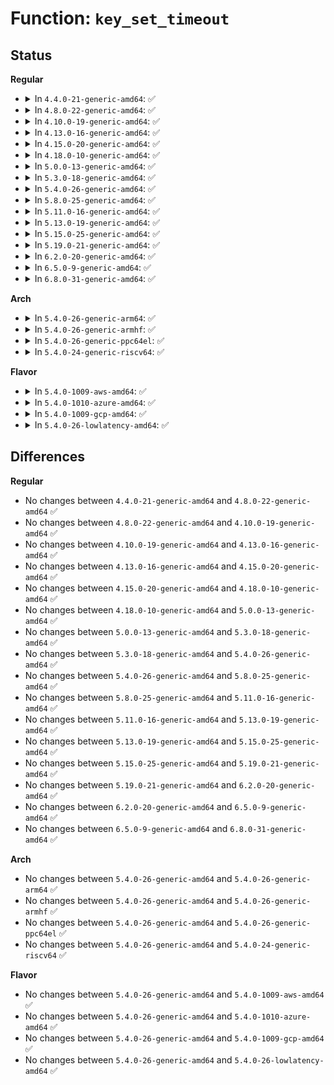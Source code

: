 # Function: <code>key_set_timeout</code>

## Status
<b>Regular</b>
<ul>
<li>
<details>
<summary>In <code>4.4.0-21-generic-amd64</code>: ✅</summary>

```c
void key_set_timeout(struct key * key, unsigned int timeout)
```

```json
{
  "name": "key_set_timeout",
  "collision_type": "Unique Global",
  "inline_type": "No",
  "funcs": [
    {
      "addr": 18446744071582184608,
      "name": "key_set_timeout",
      "external": true,
      "loc": "security/keys/key.c:679",
      "file": "security/keys/key.c",
      "inline": "seen, unknown",
      "caller_inline": [],
      "caller_func": [
        "security/keys/keyctl.c:keyctl_set_timeout",
        "security/keys/persistent.c:keyctl_get_persistent"
      ]
    }
  ],
  "symbols": [
    {
      "addr": 18446744071582184608,
      "name": "key_set_timeout",
      "section": ".text",
      "bind": "STB_GLOBAL",
      "size": 78
    }
  ]
}
```
</details>
</li>
<li>
<details>
<summary>In <code>4.8.0-22-generic-amd64</code>: ✅</summary>

```c
void key_set_timeout(struct key * key, unsigned int timeout)
```

```json
{
  "name": "key_set_timeout",
  "collision_type": "Unique Global",
  "inline_type": "No",
  "funcs": [
    {
      "addr": 18446744071582400928,
      "name": "key_set_timeout",
      "external": true,
      "loc": "security/keys/key.c:698",
      "file": "security/keys/key.c",
      "inline": "seen, unknown",
      "caller_inline": [],
      "caller_func": [
        "security/keys/keyctl.c:keyctl_set_timeout",
        "security/keys/persistent.c:keyctl_get_persistent"
      ]
    }
  ],
  "symbols": [
    {
      "addr": 18446744071582400928,
      "name": "key_set_timeout",
      "section": ".text",
      "bind": "STB_GLOBAL",
      "size": 80
    }
  ]
}
```
</details>
</li>
<li>
<details>
<summary>In <code>4.10.0-19-generic-amd64</code>: ✅</summary>

```c
void key_set_timeout(struct key * key, unsigned int timeout)
```

```json
{
  "name": "key_set_timeout",
  "collision_type": "Unique Global",
  "inline_type": "No",
  "funcs": [
    {
      "addr": 18446744071582493120,
      "name": "key_set_timeout",
      "external": true,
      "loc": "security/keys/key.c:698",
      "file": "security/keys/key.c",
      "inline": "seen, unknown",
      "caller_inline": [],
      "caller_func": [
        "security/keys/keyctl.c:keyctl_set_timeout",
        "security/keys/persistent.c:keyctl_get_persistent"
      ]
    }
  ],
  "symbols": [
    {
      "addr": 18446744071582493120,
      "name": "key_set_timeout",
      "section": ".text",
      "bind": "STB_GLOBAL",
      "size": 80
    }
  ]
}
```
</details>
</li>
<li>
<details>
<summary>In <code>4.13.0-16-generic-amd64</code>: ✅</summary>

```c
void key_set_timeout(struct key * key, unsigned int timeout)
```

```json
{
  "name": "key_set_timeout",
  "collision_type": "Unique Global",
  "inline_type": "No",
  "funcs": [
    {
      "addr": 18446744071582574000,
      "name": "key_set_timeout",
      "external": true,
      "loc": "security/keys/key.c:700",
      "file": "security/keys/key.c",
      "inline": "seen, unknown",
      "caller_inline": [],
      "caller_func": [
        "security/keys/keyctl.c:keyctl_set_timeout",
        "security/keys/persistent.c:keyctl_get_persistent"
      ]
    }
  ],
  "symbols": [
    {
      "addr": 18446744071582574000,
      "name": "key_set_timeout",
      "section": ".text",
      "bind": "STB_GLOBAL",
      "size": 84
    }
  ]
}
```
</details>
</li>
<li>
<details>
<summary>In <code>4.15.0-20-generic-amd64</code>: ✅</summary>

```c
void key_set_timeout(struct key * key, unsigned int timeout)
```

```json
{
  "name": "key_set_timeout",
  "collision_type": "Unique Global",
  "inline_type": "No",
  "funcs": [
    {
      "addr": 18446744071582726752,
      "name": "key_set_timeout",
      "external": true,
      "loc": "security/keys/key.c:709",
      "file": "security/keys/key.c",
      "inline": "seen, unknown",
      "caller_inline": [],
      "caller_func": [
        "security/keys/keyctl.c:keyctl_set_timeout",
        "security/keys/persistent.c:keyctl_get_persistent"
      ]
    }
  ],
  "symbols": [
    {
      "addr": 18446744071582726752,
      "name": "key_set_timeout",
      "section": ".text",
      "bind": "STB_GLOBAL",
      "size": 80
    }
  ]
}
```
</details>
</li>
<li>
<details>
<summary>In <code>4.18.0-10-generic-amd64</code>: ✅</summary>

```c
void key_set_timeout(struct key * key, unsigned int timeout)
```

```json
{
  "name": "key_set_timeout",
  "collision_type": "Unique Global",
  "inline_type": "No",
  "funcs": [
    {
      "addr": 18446744071582925072,
      "name": "key_set_timeout",
      "external": true,
      "loc": "security/keys/key.c:709",
      "file": "security/keys/key.c",
      "inline": "seen, unknown",
      "caller_inline": [],
      "caller_func": [
        "security/keys/keyctl.c:keyctl_set_timeout",
        "security/keys/persistent.c:keyctl_get_persistent"
      ]
    }
  ],
  "symbols": [
    {
      "addr": 18446744071582925072,
      "name": "key_set_timeout",
      "section": ".text",
      "bind": "STB_GLOBAL",
      "size": 86
    }
  ]
}
```
</details>
</li>
<li>
<details>
<summary>In <code>5.0.0-13-generic-amd64</code>: ✅</summary>

```c
void key_set_timeout(struct key * key, unsigned int timeout)
```

```json
{
  "name": "key_set_timeout",
  "collision_type": "Unique Global",
  "inline_type": "No",
  "funcs": [
    {
      "addr": 18446744071583033600,
      "name": "key_set_timeout",
      "external": true,
      "loc": "security/keys/key.c:710",
      "file": "security/keys/key.c",
      "inline": "seen, unknown",
      "caller_inline": [],
      "caller_func": [
        "security/keys/keyctl.c:keyctl_set_timeout",
        "security/keys/persistent.c:keyctl_get_persistent"
      ]
    }
  ],
  "symbols": [
    {
      "addr": 18446744071583033600,
      "name": "key_set_timeout",
      "section": ".text",
      "bind": "STB_GLOBAL",
      "size": 86
    }
  ]
}
```
</details>
</li>
<li>
<details>
<summary>In <code>5.3.0-18-generic-amd64</code>: ✅</summary>

```c
void key_set_timeout(struct key * key, unsigned int timeout)
```

```json
{
  "name": "key_set_timeout",
  "collision_type": "Unique Global",
  "inline_type": "No",
  "funcs": [
    {
      "addr": 18446744071583215440,
      "name": "key_set_timeout",
      "external": true,
      "loc": "security/keys/key.c:717",
      "file": "security/keys/key.c",
      "inline": "seen, unknown",
      "caller_inline": [],
      "caller_func": [
        "security/keys/keyctl.c:keyctl_set_timeout",
        "security/keys/persistent.c:keyctl_get_persistent"
      ]
    }
  ],
  "symbols": [
    {
      "addr": 18446744071583215440,
      "name": "key_set_timeout",
      "section": ".text",
      "bind": "STB_GLOBAL",
      "size": 82
    }
  ]
}
```
</details>
</li>
<li>
<details>
<summary>In <code>5.4.0-26-generic-amd64</code>: ✅</summary>

```c
void key_set_timeout(struct key * key, unsigned int timeout)
```

```json
{
  "name": "key_set_timeout",
  "collision_type": "Unique Global",
  "inline_type": "No",
  "funcs": [
    {
      "addr": 18446744071583321248,
      "name": "key_set_timeout",
      "external": true,
      "loc": "security/keys/key.c:717",
      "file": "security/keys/key.c",
      "inline": "seen, unknown",
      "caller_inline": [],
      "caller_func": [
        "security/keys/keyctl.c:keyctl_set_timeout",
        "security/keys/persistent.c:keyctl_get_persistent"
      ]
    }
  ],
  "symbols": [
    {
      "addr": 18446744071583321248,
      "name": "key_set_timeout",
      "section": ".text",
      "bind": "STB_GLOBAL",
      "size": 82
    }
  ]
}
```
</details>
</li>
<li>
<details>
<summary>In <code>5.8.0-25-generic-amd64</code>: ✅</summary>

```c
void key_set_timeout(struct key * key, unsigned int timeout)
```

```json
{
  "name": "key_set_timeout",
  "collision_type": "Unique Global",
  "inline_type": "No",
  "funcs": [
    {
      "addr": 18446744071583653200,
      "name": "key_set_timeout",
      "external": true,
      "loc": "security/keys/key.c:720",
      "file": "security/keys/key.c",
      "inline": "seen, unknown",
      "caller_inline": [],
      "caller_func": [
        "security/keys/keyctl.c:keyctl_set_timeout",
        "security/keys/persistent.c:key_get_persistent"
      ]
    }
  ],
  "symbols": [
    {
      "addr": 18446744071583653200,
      "name": "key_set_timeout",
      "section": ".text",
      "bind": "STB_GLOBAL",
      "size": 82
    }
  ]
}
```
</details>
</li>
<li>
<details>
<summary>In <code>5.11.0-16-generic-amd64</code>: ✅</summary>

```c
void key_set_timeout(struct key * key, unsigned int timeout)
```

```json
{
  "name": "key_set_timeout",
  "collision_type": "Unique Global",
  "inline_type": "No",
  "funcs": [
    {
      "addr": 18446744071583774640,
      "name": "key_set_timeout",
      "external": true,
      "loc": "security/keys/key.c:723",
      "file": "security/keys/key.c",
      "inline": "seen, unknown",
      "caller_inline": [],
      "caller_func": [
        "security/keys/keyctl.c:keyctl_set_timeout",
        "security/keys/persistent.c:key_get_persistent"
      ]
    }
  ],
  "symbols": [
    {
      "addr": 18446744071583774640,
      "name": "key_set_timeout",
      "section": ".text",
      "bind": "STB_GLOBAL",
      "size": 82
    }
  ]
}
```
</details>
</li>
<li>
<details>
<summary>In <code>5.13.0-19-generic-amd64</code>: ✅</summary>

```c
void key_set_timeout(struct key * key, unsigned int timeout)
```

```json
{
  "name": "key_set_timeout",
  "collision_type": "Unique Global",
  "inline_type": "No",
  "funcs": [
    {
      "addr": 18446744071583798752,
      "name": "key_set_timeout",
      "external": true,
      "loc": "security/keys/key.c:723",
      "file": "security/keys/key.c",
      "inline": "seen, unknown",
      "caller_inline": [],
      "caller_func": [
        "security/keys/keyctl.c:keyctl_set_timeout",
        "security/keys/persistent.c:key_get_persistent"
      ]
    }
  ],
  "symbols": [
    {
      "addr": 18446744071583798752,
      "name": "key_set_timeout",
      "section": ".text",
      "bind": "STB_GLOBAL",
      "size": 82
    }
  ]
}
```
</details>
</li>
<li>
<details>
<summary>In <code>5.15.0-25-generic-amd64</code>: ✅</summary>

```c
void key_set_timeout(struct key * key, unsigned int timeout)
```

```json
{
  "name": "key_set_timeout",
  "collision_type": "Unique Global",
  "inline_type": "No",
  "funcs": [
    {
      "addr": 18446744071584161296,
      "name": "key_set_timeout",
      "external": true,
      "loc": "security/keys/key.c:723",
      "file": "security/keys/key.c",
      "inline": "seen, unknown",
      "caller_inline": [],
      "caller_func": [
        "security/keys/keyctl.c:keyctl_set_timeout",
        "security/keys/persistent.c:key_get_persistent"
      ]
    }
  ],
  "symbols": [
    {
      "addr": 18446744071584161296,
      "name": "key_set_timeout",
      "section": ".text",
      "bind": "STB_GLOBAL",
      "size": 82
    }
  ]
}
```
</details>
</li>
<li>
<details>
<summary>In <code>5.19.0-21-generic-amd64</code>: ✅</summary>

```c
void key_set_timeout(struct key * key, unsigned int timeout)
```

```json
{
  "name": "key_set_timeout",
  "collision_type": "Unique Global",
  "inline_type": "No",
  "funcs": [
    {
      "addr": 18446744071584760336,
      "name": "key_set_timeout",
      "external": true,
      "loc": "security/keys/key.c:723",
      "file": "security/keys/key.c",
      "inline": "seen, unknown",
      "caller_inline": [],
      "caller_func": [
        "security/keys/keyctl.c:keyctl_set_timeout",
        "security/keys/persistent.c:key_get_persistent"
      ]
    }
  ],
  "symbols": [
    {
      "addr": 18446744071584760336,
      "name": "key_set_timeout",
      "section": ".text",
      "bind": "STB_GLOBAL",
      "size": 92
    }
  ]
}
```
</details>
</li>
<li>
<details>
<summary>In <code>6.2.0-20-generic-amd64</code>: ✅</summary>

```c
void key_set_timeout(struct key * key, unsigned int timeout)
```

```json
{
  "name": "key_set_timeout",
  "collision_type": "Unique Global",
  "inline_type": "No",
  "funcs": [
    {
      "addr": 18446744071585455888,
      "name": "key_set_timeout",
      "external": true,
      "loc": "security/keys/key.c:723",
      "file": "security/keys/key.c",
      "inline": "seen, unknown",
      "caller_inline": [],
      "caller_func": [
        "security/keys/keyctl.c:keyctl_set_timeout",
        "security/keys/persistent.c:key_get_persistent"
      ]
    }
  ],
  "symbols": [
    {
      "addr": 18446744071585455888,
      "name": "key_set_timeout",
      "section": ".text",
      "bind": "STB_GLOBAL",
      "size": 92
    }
  ]
}
```
</details>
</li>
<li>
<details>
<summary>In <code>6.5.0-9-generic-amd64</code>: ✅</summary>

```c
void key_set_timeout(struct key * key, unsigned int timeout)
```

```json
{
  "name": "key_set_timeout",
  "collision_type": "Unique Global",
  "inline_type": "No",
  "funcs": [
    {
      "addr": 18446744071585687408,
      "name": "key_set_timeout",
      "external": true,
      "loc": "security/keys/key.c:723",
      "file": "security/keys/key.c",
      "inline": "seen, unknown",
      "caller_inline": [],
      "caller_func": [
        "security/keys/keyctl.c:keyctl_set_timeout",
        "security/keys/persistent.c:key_get_persistent"
      ]
    }
  ],
  "symbols": [
    {
      "addr": 18446744071585687408,
      "name": "key_set_timeout",
      "section": ".text",
      "bind": "STB_GLOBAL",
      "size": 92
    }
  ]
}
```
</details>
</li>
<li>
<details>
<summary>In <code>6.8.0-31-generic-amd64</code>: ✅</summary>

```c
void key_set_timeout(struct key * key, unsigned int timeout)
```

```json
{
  "name": "key_set_timeout",
  "collision_type": "Unique Global",
  "inline_type": "No",
  "funcs": [
    {
      "addr": 18446744071585934304,
      "name": "key_set_timeout",
      "external": true,
      "loc": "security/keys/key.c:721",
      "file": "security/keys/key.c",
      "inline": "seen, unknown",
      "caller_inline": [],
      "caller_func": [
        "security/keys/keyctl.c:keyctl_set_timeout",
        "security/keys/persistent.c:key_get_persistent"
      ]
    }
  ],
  "symbols": [
    {
      "addr": 18446744071585934304,
      "name": "key_set_timeout",
      "section": ".text",
      "bind": "STB_GLOBAL",
      "size": 91
    }
  ]
}
```
</details>
</li>
</ul>
<b>Arch</b>
<ul>
<li>
<details>
<summary>In <code>5.4.0-26-generic-arm64</code>: ✅</summary>

```c
void key_set_timeout(struct key * key, unsigned int timeout)
```

```json
{
  "name": "key_set_timeout",
  "collision_type": "Unique Global",
  "inline_type": "No",
  "funcs": [
    {
      "addr": 18446603336495061744,
      "name": "key_set_timeout",
      "external": true,
      "loc": "security/keys/key.c:717",
      "file": "security/keys/key.c",
      "inline": "seen, unknown",
      "caller_inline": [],
      "caller_func": [
        "security/keys/keyctl.c:keyctl_set_timeout",
        "security/keys/persistent.c:keyctl_get_persistent"
      ]
    }
  ],
  "symbols": [
    {
      "addr": 18446603336495061744,
      "name": "key_set_timeout",
      "section": ".text",
      "bind": "STB_GLOBAL",
      "size": 108
    }
  ]
}
```
</details>
</li>
<li>
<details>
<summary>In <code>5.4.0-26-generic-armhf</code>: ✅</summary>

```c
void key_set_timeout(struct key * key, unsigned int timeout)
```

```json
{
  "name": "key_set_timeout",
  "collision_type": "Unique Global",
  "inline_type": "No",
  "funcs": [
    {
      "addr": 3228459480,
      "name": "key_set_timeout",
      "external": true,
      "loc": "security/keys/key.c:717",
      "file": "security/keys/key.c",
      "inline": "seen, unknown",
      "caller_inline": [],
      "caller_func": [
        "security/keys/keyctl.c:keyctl_set_timeout",
        "security/keys/persistent.c:keyctl_get_persistent"
      ]
    }
  ],
  "symbols": [
    {
      "addr": 3228459480,
      "name": "key_set_timeout",
      "section": ".text",
      "bind": "STB_GLOBAL",
      "size": 112
    }
  ]
}
```
</details>
</li>
<li>
<details>
<summary>In <code>5.4.0-26-generic-ppc64el</code>: ✅</summary>

```c
void key_set_timeout(struct key * key, unsigned int timeout)
```

```json
{
  "name": "key_set_timeout",
  "collision_type": "Unique Global",
  "inline_type": "No",
  "funcs": [
    {
      "addr": 13835058055288954288,
      "name": "key_set_timeout",
      "external": true,
      "loc": "security/keys/key.c:717",
      "file": "security/keys/key.c",
      "inline": "seen, unknown",
      "caller_inline": [],
      "caller_func": [
        "security/keys/keyctl.c:keyctl_set_timeout",
        "security/keys/persistent.c:keyctl_get_persistent"
      ]
    }
  ],
  "symbols": [
    {
      "addr": 13835058055288954288,
      "name": "key_set_timeout",
      "section": ".text",
      "bind": "STB_GLOBAL",
      "size": 160
    }
  ]
}
```
</details>
</li>
<li>
<details>
<summary>In <code>5.4.0-24-generic-riscv64</code>: ✅</summary>

```c
void key_set_timeout(struct key * key, unsigned int timeout)
```

```json
{
  "name": "key_set_timeout",
  "collision_type": "Unique Global",
  "inline_type": "No",
  "funcs": [
    {
      "addr": 18446743936274331126,
      "name": "key_set_timeout",
      "external": true,
      "loc": "security/keys/key.c:717",
      "file": "security/keys/key.c",
      "inline": "seen, unknown",
      "caller_inline": [],
      "caller_func": [
        "security/keys/keyctl.c:keyctl_set_timeout",
        "security/keys/persistent.c:keyctl_get_persistent"
      ]
    }
  ],
  "symbols": [
    {
      "addr": 18446743936274331126,
      "name": "key_set_timeout",
      "section": ".text",
      "bind": "STB_GLOBAL",
      "size": 110
    }
  ]
}
```
</details>
</li>
</ul>
<b>Flavor</b>
<ul>
<li>
<details>
<summary>In <code>5.4.0-1009-aws-amd64</code>: ✅</summary>

```c
void key_set_timeout(struct key * key, unsigned int timeout)
```

```json
{
  "name": "key_set_timeout",
  "collision_type": "Unique Global",
  "inline_type": "No",
  "funcs": [
    {
      "addr": 18446744071583289984,
      "name": "key_set_timeout",
      "external": true,
      "loc": "security/keys/key.c:717",
      "file": "security/keys/key.c",
      "inline": "seen, unknown",
      "caller_inline": [],
      "caller_func": [
        "security/keys/keyctl.c:keyctl_set_timeout",
        "security/keys/persistent.c:keyctl_get_persistent"
      ]
    }
  ],
  "symbols": [
    {
      "addr": 18446744071583289984,
      "name": "key_set_timeout",
      "section": ".text",
      "bind": "STB_GLOBAL",
      "size": 82
    }
  ]
}
```
</details>
</li>
<li>
<details>
<summary>In <code>5.4.0-1010-azure-amd64</code>: ✅</summary>

```c
void key_set_timeout(struct key * key, unsigned int timeout)
```

```json
{
  "name": "key_set_timeout",
  "collision_type": "Unique Global",
  "inline_type": "No",
  "funcs": [
    {
      "addr": 18446744071583227120,
      "name": "key_set_timeout",
      "external": true,
      "loc": "security/keys/key.c:717",
      "file": "security/keys/key.c",
      "inline": "seen, unknown",
      "caller_inline": [],
      "caller_func": [
        "security/keys/keyctl.c:keyctl_set_timeout",
        "security/keys/persistent.c:keyctl_get_persistent"
      ]
    }
  ],
  "symbols": [
    {
      "addr": 18446744071583227120,
      "name": "key_set_timeout",
      "section": ".text",
      "bind": "STB_GLOBAL",
      "size": 82
    }
  ]
}
```
</details>
</li>
<li>
<details>
<summary>In <code>5.4.0-1009-gcp-amd64</code>: ✅</summary>

```c
void key_set_timeout(struct key * key, unsigned int timeout)
```

```json
{
  "name": "key_set_timeout",
  "collision_type": "Unique Global",
  "inline_type": "No",
  "funcs": [
    {
      "addr": 18446744071583274016,
      "name": "key_set_timeout",
      "external": true,
      "loc": "security/keys/key.c:717",
      "file": "security/keys/key.c",
      "inline": "seen, unknown",
      "caller_inline": [],
      "caller_func": [
        "security/keys/keyctl.c:keyctl_set_timeout",
        "security/keys/persistent.c:keyctl_get_persistent"
      ]
    }
  ],
  "symbols": [
    {
      "addr": 18446744071583274016,
      "name": "key_set_timeout",
      "section": ".text",
      "bind": "STB_GLOBAL",
      "size": 82
    }
  ]
}
```
</details>
</li>
<li>
<details>
<summary>In <code>5.4.0-26-lowlatency-amd64</code>: ✅</summary>

```c
void key_set_timeout(struct key * key, unsigned int timeout)
```

```json
{
  "name": "key_set_timeout",
  "collision_type": "Unique Global",
  "inline_type": "No",
  "funcs": [
    {
      "addr": 18446744071583368720,
      "name": "key_set_timeout",
      "external": true,
      "loc": "security/keys/key.c:717",
      "file": "security/keys/key.c",
      "inline": "seen, unknown",
      "caller_inline": [],
      "caller_func": [
        "security/keys/keyctl.c:keyctl_set_timeout",
        "security/keys/persistent.c:keyctl_get_persistent"
      ]
    }
  ],
  "symbols": [
    {
      "addr": 18446744071583368720,
      "name": "key_set_timeout",
      "section": ".text",
      "bind": "STB_GLOBAL",
      "size": 82
    }
  ]
}
```
</details>
</li>
</ul>

## Differences
<b>Regular</b>
<ul>
<li>
No changes between <code>4.4.0-21-generic-amd64</code> and <code>4.8.0-22-generic-amd64</code> ✅
</li>
<li>
No changes between <code>4.8.0-22-generic-amd64</code> and <code>4.10.0-19-generic-amd64</code> ✅
</li>
<li>
No changes between <code>4.10.0-19-generic-amd64</code> and <code>4.13.0-16-generic-amd64</code> ✅
</li>
<li>
No changes between <code>4.13.0-16-generic-amd64</code> and <code>4.15.0-20-generic-amd64</code> ✅
</li>
<li>
No changes between <code>4.15.0-20-generic-amd64</code> and <code>4.18.0-10-generic-amd64</code> ✅
</li>
<li>
No changes between <code>4.18.0-10-generic-amd64</code> and <code>5.0.0-13-generic-amd64</code> ✅
</li>
<li>
No changes between <code>5.0.0-13-generic-amd64</code> and <code>5.3.0-18-generic-amd64</code> ✅
</li>
<li>
No changes between <code>5.3.0-18-generic-amd64</code> and <code>5.4.0-26-generic-amd64</code> ✅
</li>
<li>
No changes between <code>5.4.0-26-generic-amd64</code> and <code>5.8.0-25-generic-amd64</code> ✅
</li>
<li>
No changes between <code>5.8.0-25-generic-amd64</code> and <code>5.11.0-16-generic-amd64</code> ✅
</li>
<li>
No changes between <code>5.11.0-16-generic-amd64</code> and <code>5.13.0-19-generic-amd64</code> ✅
</li>
<li>
No changes between <code>5.13.0-19-generic-amd64</code> and <code>5.15.0-25-generic-amd64</code> ✅
</li>
<li>
No changes between <code>5.15.0-25-generic-amd64</code> and <code>5.19.0-21-generic-amd64</code> ✅
</li>
<li>
No changes between <code>5.19.0-21-generic-amd64</code> and <code>6.2.0-20-generic-amd64</code> ✅
</li>
<li>
No changes between <code>6.2.0-20-generic-amd64</code> and <code>6.5.0-9-generic-amd64</code> ✅
</li>
<li>
No changes between <code>6.5.0-9-generic-amd64</code> and <code>6.8.0-31-generic-amd64</code> ✅
</li>
</ul>
<b>Arch</b>
<ul>
<li>
No changes between <code>5.4.0-26-generic-amd64</code> and <code>5.4.0-26-generic-arm64</code> ✅
</li>
<li>
No changes between <code>5.4.0-26-generic-amd64</code> and <code>5.4.0-26-generic-armhf</code> ✅
</li>
<li>
No changes between <code>5.4.0-26-generic-amd64</code> and <code>5.4.0-26-generic-ppc64el</code> ✅
</li>
<li>
No changes between <code>5.4.0-26-generic-amd64</code> and <code>5.4.0-24-generic-riscv64</code> ✅
</li>
</ul>
<b>Flavor</b>
<ul>
<li>
No changes between <code>5.4.0-26-generic-amd64</code> and <code>5.4.0-1009-aws-amd64</code> ✅
</li>
<li>
No changes between <code>5.4.0-26-generic-amd64</code> and <code>5.4.0-1010-azure-amd64</code> ✅
</li>
<li>
No changes between <code>5.4.0-26-generic-amd64</code> and <code>5.4.0-1009-gcp-amd64</code> ✅
</li>
<li>
No changes between <code>5.4.0-26-generic-amd64</code> and <code>5.4.0-26-lowlatency-amd64</code> ✅
</li>
</ul>

